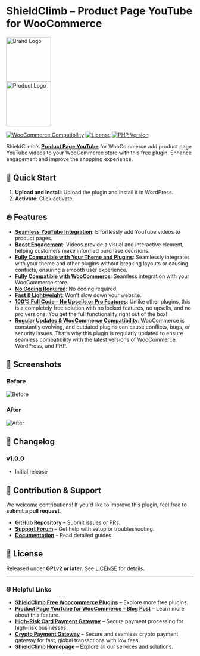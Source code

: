 # ShieldClimb – Product Page YouTube for WooCommerce

<p align="left">
  <img src="https://shieldclimb.com/wp-content/uploads/2025/03/ShieldClimb-logo-with-name-500x200-1.png" alt="Brand Logo" width="120"><br>
  <img src="https://shieldclimb.com/wp-content/uploads/2025/04/shieldclimb-product-page-youtube.png" alt="Product Logo" width="120">
</p>

[![WooCommerce Compatibility](https://img.shields.io/badge/WooCommerce-5.8+-blue)](https://woocommerce.com/)
[![License](https://img.shields.io/badge/License-GPLv2%2B-blue)](https://www.gnu.org/licenses/old-licenses/gpl-2.0.html)
[![PHP Version](https://img.shields.io/badge/PHP-7.2+-blue)](https://www.php.net/)

ShieldClimb's **[Product Page YouTube](https://shieldclimb.com/free-woocommerce-plugins/product-page-youtube/)** for WooCommerce add product page YouTube videos to your WooCommerce store with this free plugin. Enhance engagement and improve the shopping experience.

## 🚀 Quick Start

1. **Upload and Install**: Upload the plugin and install it in WordPress.
2. **Activate**: Click activate.

## 🔥 Features

- **[Seamless YouTube Integration](https://shieldclimb.com/free-woocommerce-plugins/product-page-youtube/)**: Effortlessly add YouTube videos to product pages.
- **[Boost Engagement](https://shieldclimb.com/free-woocommerce-plugins/product-page-youtube/)**: Videos provide a visual and interactive element, helping customers make informed purchase decisions.
- **[Fully Compatible with Your Theme and Plugins](https://shieldclimb.com/free-woocommerce-plugins/product-page-youtube/)**: Seamlessly integrates with your theme and other plugins without breaking layouts or causing conflicts, ensuring a smooth user experience.
- **[Fully Compatible with WooCommerce](https://shieldclimb.com/free-woocommerce-plugins/product-page-youtube/)**: Seamless integration with your WooCommerce store.
- **[No Coding Required](https://shieldclimb.com/free-woocommerce-plugins/product-page-youtube/)**: No coding required.
- **[Fast & Lightweight](https://shieldclimb.com/free-woocommerce-plugins/product-page-youtube/)**: Won’t slow down your website.
- **[100% Full Code – No Upsells or Pro Features](https://shieldclimb.com/free-woocommerce-plugins/product-page-youtube/)**: Unlike other plugins, this is a completely free solution with no locked features, no upsells, and no pro versions. You get the full functionality right out of the box!
- **[Regular Updates & WooCommerce Compatibility](https://shieldclimb.com/free-woocommerce-plugins/product-page-youtube/)**: WooCommerce is constantly evolving, and outdated plugins can cause conflicts, bugs, or security issues. That’s why this plugin is regularly updated to ensure seamless compatibility with the latest versions of WooCommerce, WordPress, and PHP.

## 📸 Screenshots

### Before
![Before](https://shieldclimb.com/wp-content/uploads/2025/04/screenshot-blog-post-youtube.png)

### After
![After](https://shieldclimb.com/wp-content/uploads/2025/04/screenshot-2-4.png)

## 📜 Changelog

### v1.0.0
- Initial release

## 🤝 Contribution & Support

We welcome contributions! If you'd like to improve this plugin, feel free to **submit a pull request**.

- **[GitHub Repository](https://github.com/shieldclimb/product-page-youtube/)** – Submit issues or PRs.
- **[Support Forum](https://shieldclimb.com/contact-us/)** – Get help with setup or troubleshooting.
- **[Documentation](https://shieldclimb.com/free-woocommerce-plugins/product-page-youtube/)** – Read detailed guides.

## 📜 License

Released under **GPLv2 or later**. See [LICENSE](https://www.gnu.org/licenses/old-licenses/gpl-2.0.html) for details.

---
### 🌐 Helpful Links
- **[ShieldClimb Free Woocommerce Plugins](https://shieldclimb.com/free-woocommerce-plugins/)** – Explore more free plugins.
- **[Product Page YouTube for WooCommerce – Blog Post](https://shieldclimb.com/blog/product-page-youtube-for-woocommerce/)** – Learn more about this feature.
- **[High-Risk Card Payment Gateway](https://shieldclimb.com/high-risk-card-payment-gateway/)** – Secure payment processing for high-risk businesses.
- **[Crypto Payment Gateway](https://shieldclimb.com/crypto-payment-gateway/)** – Secure and seamless crypto payment gateway for fast, global transactions with low fees. 
- **[ShieldClimb Homepage](https://shieldclimb.com/)** – Explore all our services and solutions.